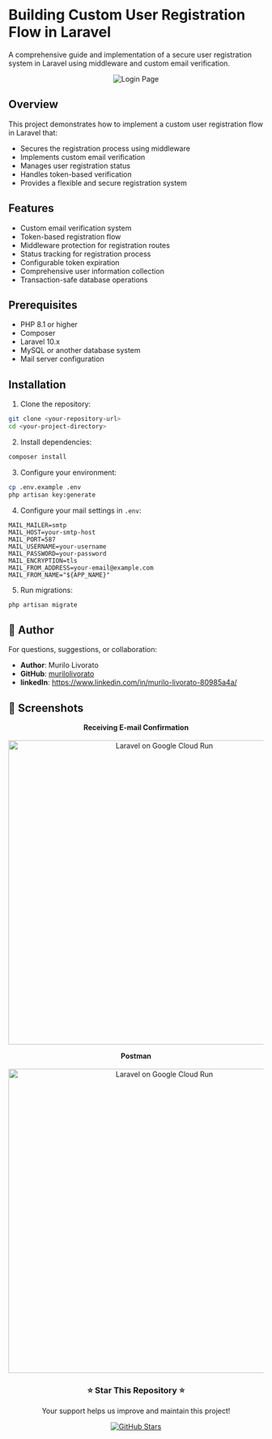 # Building Custom User Registration Flow in Laravel

A comprehensive guide and implementation of a secure user registration system in Laravel using middleware and custom email verification.



<p align="center">
<img src="https://miro.medium.com/v2/resize:fit:700/1*VePsYwjvm9aAaDa07od94g.png" alt="Login Page" />
</p>


## Overview

This project demonstrates how to implement a custom user registration flow in Laravel that:
- Secures the registration process using middleware
- Implements custom email verification
- Manages user registration status
- Handles token-based verification
- Provides a flexible and secure registration system

## Features

- Custom email verification system
- Token-based registration flow
- Middleware protection for registration routes
- Status tracking for registration process
- Configurable token expiration
- Comprehensive user information collection
- Transaction-safe database operations

## Prerequisites

- PHP 8.1 or higher
- Composer
- Laravel 10.x
- MySQL or another database system
- Mail server configuration

## Installation

1. Clone the repository:
```bash
git clone <your-repository-url>
cd <your-project-directory>
```

2. Install dependencies:
```bash
composer install
```

3. Configure your environment:
```bash
cp .env.example .env
php artisan key:generate
```

4. Configure your mail settings in `.env`:
```env
MAIL_MAILER=smtp
MAIL_HOST=your-smtp-host
MAIL_PORT=587
MAIL_USERNAME=your-username
MAIL_PASSWORD=your-password
MAIL_ENCRYPTION=tls
MAIL_FROM_ADDRESS=your-email@example.com
MAIL_FROM_NAME="${APP_NAME}"
```

5. Run migrations:
```bash
php artisan migrate
```

## 👥 Author

For questions, suggestions, or collaboration:
- **Author**: Murilo Livorato
- **GitHub**: [murilolivorato](https://github.com/murilolivorato)
- **linkedIn**: https://www.linkedin.com/in/murilo-livorato-80985a4a/

## 📸 Screenshots

<p align="center">
  <strong>Receiving E-mail Confirmation</strong><br><br>
  <img src="https://miro.medium.com/v2/resize:fit:700/1*o5bk_DGsP99s0yfD6HT-JQ.png" alt="Laravel on Google Cloud Run" width="600"/><br>
</p>

<p align="center">
  <strong>Postman</strong><br><br>
  <img src="https://miro.medium.com/v2/resize:fit:700/1*FYR_oDkSFmTRbEjIFUhkMg.png" alt="Laravel on Google Cloud Run" width="600"/><br>
</p>


<div align="center">
  <h3>⭐ Star This Repository ⭐</h3>
  <p>Your support helps us improve and maintain this project!</p>
  <a href="https://github.com/murilolivorato/user-registration-with-two-step-with-email-notification/stargazers">
    <img src="https://img.shields.io/github/stars/murilolivorato/user-registration-with-two-step-with-email-notification?style=social" alt="GitHub Stars">
  </a>
</div>

